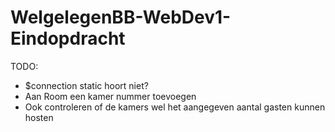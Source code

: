 # WelgelegenBB-WebDev1-Eindopdracht
 
TODO:
- $connection static hoort niet?
- Aan Room een kamer nummer toevoegen
- Ook controleren of de kamers wel het aangegeven aantal gasten kunnen hosten